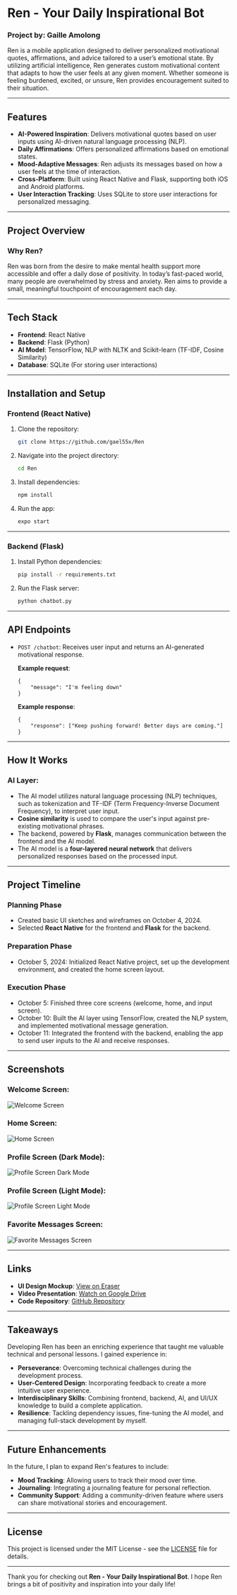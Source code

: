 # Ren - Your Daily Inspirational Bot

### Project by: Gaille Amolong  
Ren is a mobile application designed to deliver personalized motivational quotes, affirmations, and advice tailored to a user’s emotional state. By utilizing artificial intelligence, Ren generates custom motivational content that adapts to how the user feels at any given moment. Whether someone is feeling burdened, excited, or unsure, Ren provides encouragement suited to their situation.

---

## Features
- **AI-Powered Inspiration**: Delivers motivational quotes based on user inputs using AI-driven natural language processing (NLP).
- **Daily Affirmations**: Offers personalized affirmations based on emotional states.
- **Mood-Adaptive Messages**: Ren adjusts its messages based on how a user feels at the time of interaction.
- **Cross-Platform**: Built using React Native and Flask, supporting both iOS and Android platforms.
- **User Interaction Tracking**: Uses SQLite to store user interactions for personalized messaging.

---

## Project Overview

### **Why Ren?**
Ren was born from the desire to make mental health support more accessible and offer a daily dose of positivity. In today’s fast-paced world, many people are overwhelmed by stress and anxiety. Ren aims to provide a small, meaningful touchpoint of encouragement each day.

---

## Tech Stack

- **Frontend**: React Native
- **Backend**: Flask (Python)
- **AI Model**: TensorFlow, NLP with NLTK and Scikit-learn (TF-IDF, Cosine Similarity)
- **Database**: SQLite (For storing user interactions)

---

## Installation and Setup

### **Frontend (React Native)**

1. Clone the repository:

   ```bash
   git clone https://github.com/gael55x/Ren
   ```

2. Navigate into the project directory:

   ```bash
   cd Ren
   ```

3. Install dependencies:

   ```bash
   npm install
   ```

4. Run the app:

   ```bash
   expo start
   ```

---

### **Backend (Flask)**

1. Install Python dependencies:

   ```bash
   pip install -r requirements.txt
   ```

2. Run the Flask server:

   ```bash
   python chatbot.py
   ```

---

## API Endpoints

- `POST /chatbot`: Receives user input and returns an AI-generated motivational response.
  
  **Example request**:
  ```
  {
      "message": "I'm feeling down"
  }
  ```

  **Example response**:
  ```
  {
      "response": ["Keep pushing forward! Better days are coming."]
  }
  ```

---

## How It Works

### **AI Layer**:
- The AI model utilizes natural language processing (NLP) techniques, such as tokenization and TF-IDF (Term Frequency-Inverse Document Frequency), to interpret user input.
- **Cosine similarity** is used to compare the user's input against pre-existing motivational phrases.
- The backend, powered by **Flask**, manages communication between the frontend and the AI model.
- The AI model is a **four-layered neural network** that delivers personalized responses based on the processed input.

---

## Project Timeline

### **Planning Phase**
- Created basic UI sketches and wireframes on October 4, 2024.
- Selected **React Native** for the frontend and **Flask** for the backend.

### **Preparation Phase**
- October 5, 2024: Initialized React Native project, set up the development environment, and created the home screen layout.

### **Execution Phase**
- October 5: Finished three core screens (welcome, home, and input screen).
- October 10: Built the AI layer using TensorFlow, created the NLP system, and implemented motivational message generation.
- October 11: Integrated the frontend with the backend, enabling the app to send user inputs to the AI and receive responses.

---

## Screenshots

### Welcome Screen:
![Welcome Screen](link_to_image)

### Home Screen:
![Home Screen](link_to_image)

### Profile Screen (Dark Mode):
![Profile Screen Dark Mode](link_to_image)

### Profile Screen (Light Mode):
![Profile Screen Light Mode](link_to_image)

### Favorite Messages Screen:
![Favorite Messages Screen](link_to_image)

---

## Links

- **UI Design Mockup**: [View on Eraser](https://app.eraser.io/workspace/C6t2BojL9A84FaXEF6SF?origin=share)
- **Video Presentation**: [Watch on Google Drive](https://drive.google.com/drive/folders/1d5_i6QTZvdN0gzh3cAGsXPBZtADq3oT2?usp=drive_link)
- **Code Repository**: [GitHub Repository](https://github.com/gael55x/Ren)

---

## Takeaways
Developing Ren has been an enriching experience that taught me valuable technical and personal lessons. I gained experience in:
- **Perseverance**: Overcoming technical challenges during the development process.
- **User-Centered Design**: Incorporating feedback to create a more intuitive user experience.
- **Interdisciplinary Skills**: Combining frontend, backend, AI, and UI/UX knowledge to build a complete application.
- **Resilience**: Tackling dependency issues, fine-tuning the AI model, and managing full-stack development by myself.

---

## Future Enhancements
In the future, I plan to expand Ren's features to include:
- **Mood Tracking**: Allowing users to track their mood over time.
- **Journaling**: Integrating a journaling feature for personal reflection.
- **Community Support**: Adding a community-driven feature where users can share motivational stories and encouragement.

---

## License
This project is licensed under the MIT License - see the [LICENSE](LICENSE) file for details.

---

Thank you for checking out **Ren - Your Daily Inspirational Bot**. I hope Ren brings a bit of positivity and inspiration into your daily life!
